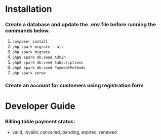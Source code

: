 # Installation

### Create a database and update the .env file before running the commands below.

1. `composer install`
2. `php spark migrate --all`
3. `php spark migrate`
4. `php8 spark db:seed Admin`
5. `php8 spark db:seed Subscriptions`
6. `php8 spark db:seed PaymentMethods`
7. `php spark serve`

### Create an account for customers using registration form

# Developer Guide

### Billing table payment status: 
 - valid, invalid, cancelled, pending, expired, renewed